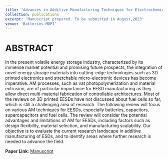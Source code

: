 ```yaml
---
title: "Advances in Additive Manufacturing Techniques for Electrochemical Energy Storage"
collection: publications
excerpt: 'Manuscript prepared. To be submitted in August,2023'
venue: 'Batteries-MDPI'
---
```


ABSTRACT
========
In the present volatile energy storage industry, characterized by its immense market potential and promising future prospects, the integration of novel energy storage materials into cutting-edge technologies such as 3D printed electronics and stretchable micro-electronic devices has become imperative. AM processes, such as vat photopolymerization and material extrusion, are of particular importance for EESD manufacturing as they allow direct multi-material fabrication of controllable architectures. Most of the reviews on 3D printed EESDs have not discussed about fuel cells so far, which is still a challenging area of research. The following review will focus on various AM techniques for EESDs, especially batteries, capacitors, supercapacitors and fuel cells. The review will consider the potential advantages and limitations of AM for EESDs, including factors such as design flexibility, material selection, and manufacturing scalability. Our objective is to evaluate the current research landscape in additive manufacturing of ESDs, and to identify areas where further research is needed to advance the field.

**Paper Link**: [Manuscript](https://drive.google.com/file/d/1LKSvGj_0MaBqoqpJk1c7mSa4VN8ZkVQS/view?usp=drive_link)

